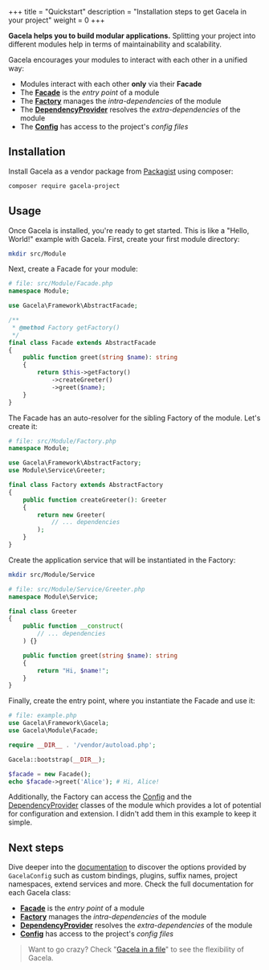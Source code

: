 +++
title = "Quickstart"
description = "Installation steps to get Gacela in your project"
weight = 0
+++

**Gacela helps you to build modular applications.** Splitting your project into different modules help in terms of
maintainability and scalability.

Gacela encourages your modules to interact with each other in a unified way:

- Modules interact with each other **only** via their **Facade**
- The [**Facade**](/docs/facade) is the *entry point* of a module
- The [**Factory**](/docs/factory) manages the *intra-dependencies* of the module
- The [**DependencyProvider**](/docs/dependency-provider) resolves the *extra-dependencies* of the module
- The [**Config**](/docs/config) has access to the project's *config files*

## Installation

Install Gacela as a vendor package from [Packagist](https://packagist.org/packages/gacela-project/gacela) using
composer:

```bash
composer require gacela-project
```

## Usage

Once Gacela is installed, you're ready to get started. 
This is like a "Hello, World!" example with Gacela.
First, create your first module directory:

```bash
mkdir src/Module
```

Next, create a Facade for your module:

```php source
# file: src/Module/Facade.php
namespace Module;

use Gacela\Framework\AbstractFacade;

/**
 * @method Factory getFactory()
 */
final class Facade extends AbstractFacade
{
    public function greet(string $name): string
    {
        return $this->getFactory()
            ->createGreeter()
            ->greet($name);
    }
}
```
The Facade has an auto-resolver for the sibling Factory of the module. 
Let's create it:
```php source
# file: src/Module/Factory.php
namespace Module;

use Gacela\Framework\AbstractFactory;
use Module\Service\Greeter;

final class Factory extends AbstractFactory
{
    public function createGreeter(): Greeter
    {
        return new Greeter(
            // ... dependencies
        );
    }
}
```

Create the application service that will be instantiated in the Factory:

```bash
mkdir src/Module/Service
```

```php source
# file: src/Module/Service/Greeter.php
namespace Module\Service;

final class Greeter
{
    public function __construct(
        // ... dependencies
    ) {}

    public function greet(string $name): string
    {
        return "Hi, $name!";
    }
}
```

Finally, create the entry point, where you instantiate the Facade and use it:
```php source
# file: example.php
use Gacela\Framework\Gacela;
use Gacela\Module\Facade;

require __DIR__ . '/vendor/autoload.php';

Gacela::bootstrap(__DIR__);

$facade = new Facade();
echo $facade->greet('Alice'); # Hi, Alice!
```

Additionally, the Factory can access the [Config](/docs/config) and the [DependencyProvider](/docs/dependency-provider) classes of the module which provides a lot of 
potential for configuration and extension. I didn't add them in this example to keep it simple.

## Next steps

Dive deeper into the [documentation](/docs/bootstrap) to discover the options provided by `GacelaConfig` such as custom
bindings, plugins, suffix names, project namespaces, extend services and more. 
Check the full documentation for each Gacela class: 
- [**Facade**](/docs/facade) is the *entry point* of a module
- [**Factory**](/docs/factory) manages the *intra-dependencies* of the module
- [**DependencyProvider**](/docs/dependency-provider) resolves the *extra-dependencies* of the module
- [**Config**](/docs/config) has access to the project's *config files*

> Want to go crazy? Check "[Gacela in a file](/docs/extra/#gacela-in-a-file)" to see the flexibility of Gacela.